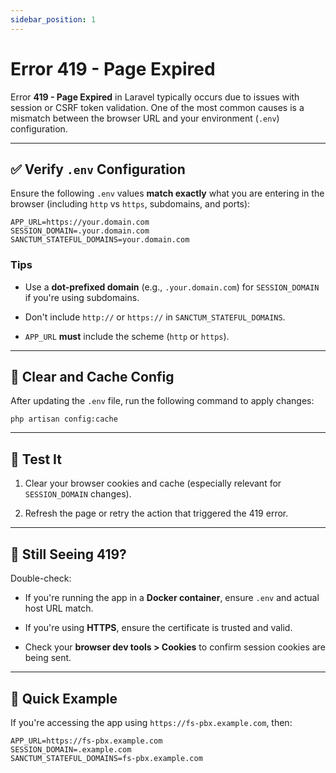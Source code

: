 ```yaml
---
sidebar_position: 1
---
```


# Error 419 - Page Expired

Error **419 - Page Expired** in Laravel typically occurs due to issues with session or CSRF token validation. One of the most common causes is a mismatch between the browser URL and your environment (`.env`) configuration.

* * * * *

✅ Verify `.env` Configuration
-----------------------------

Ensure the following `.env` values **match exactly** what you are entering in the browser (including `http` vs `https`, subdomains, and ports):

```
APP_URL=https://your.domain.com
SESSION_DOMAIN=.your.domain.com
SANCTUM_STATEFUL_DOMAINS=your.domain.com

```

### Tips

-   Use a **dot-prefixed domain** (e.g., `.your.domain.com`) for `SESSION_DOMAIN` if you're using subdomains.

-   Don't include `http://` or `https://` in `SANCTUM_STATEFUL_DOMAINS`.

-   `APP_URL` **must** include the scheme (`http` or `https`).

* * * * *

🧼 Clear and Cache Config
-------------------------

After updating the `.env` file, run the following command to apply changes:

```
php artisan config:cache

```

* * * * *

🧪 Test It
----------

1.  Clear your browser cookies and cache (especially relevant for `SESSION_DOMAIN` changes).

2.  Refresh the page or retry the action that triggered the 419 error.

* * * * *

🛑 Still Seeing 419?
--------------------

Double-check:

-   If you're running the app in a **Docker container**, ensure `.env` and actual host URL match.

-   If you're using **HTTPS**, ensure the certificate is trusted and valid.

-   Check your **browser dev tools > Cookies** to confirm session cookies are being sent.

* * * * *

📌 Quick Example
----------------

If you're accessing the app using `https://fs-pbx.example.com`, then:

```
APP_URL=https://fs-pbx.example.com
SESSION_DOMAIN=.example.com
SANCTUM_STATEFUL_DOMAINS=fs-pbx.example.com

```


